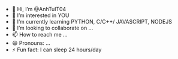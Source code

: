- 👋 Hi, I’m @AnhTuIT04
- 👀 I’m interested in YOU
- 🌱 I’m currently learning PYTHON, C/C++/ JAVASCRIPT, NODEJS
- 💞️ I’m looking to collaborate on ...
- 📫 How to reach me ...
- 😄 Pronouns: ...
- ⚡ Fun fact: I can sleep 24 hours/day

<!---
AnhTuIT04/AnhTuIT04 is a ✨ special ✨ repository because its `README.md` (this file) appears on your GitHub profile.
You can click the Preview link to take a look at your changes.
--->
